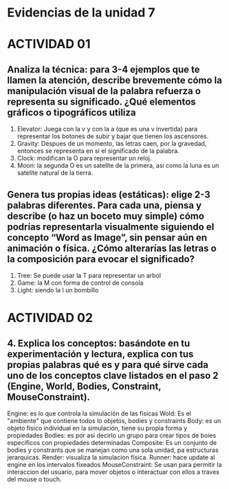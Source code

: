 # Evidencias de la unidad 7

# ACTIVIDAD 01

## Analiza la técnica: para 3-4 ejemplos que te llamen la atención, describe brevemente cómo la manipulación visual de la palabra refuerza o representa su significado. ¿Qué elementos gráficos o tipográficos utiliza

1. Elevator: Juega con la v y con la a (que es una v invertida) para representar los botones de subir y bajar que tienen los ascensores.
2. Gravity: Despues de un momento, las letras caen, por la gravedad, entonces se representa en si el significado de la palabra.
3. Clock: modifican la O para representar un reloj.
4. Moon: la segunda O es un satelite de la primera, asi como la luna es un satelite natural de la tierra.

## Genera tus propias ideas (estáticas): elige 2-3 palabras diferentes. Para cada una, piensa y describe (o haz un boceto muy simple) cómo podrías representarla visualmente siguiendo el concepto “Word as Image”, sin pensar aún en animación o física. ¿Cómo alterarías las letras o la composición para evocar el significado?

1. Tree: Se puede usar la T para representar un arbol
2. Game: la M con forma de control de consola
3. Light: siendo la I un bombillo

# ACTIVIDAD 02

## 4. Explica los conceptos: basándote en tu experimentación y lectura, explica con tus propias palabras qué es y para qué sirve cada uno de los conceptos clave listados en el paso 2 (Engine, World, Bodies, Constraint, MouseConstraint).

Engine: es lo que controla la simulación de las fisicas
Wold: Es el "ambiente" que contiene todos lo objetos, bodies y constraints
Body: es un objeto fisico individual en la simulación, tiene su propia forma y propiedades
Bodies: es por asi decirlo un grupo para crear tipos de boies especificos con propiedades determinadas
Composite: Es un conjunto de bodies y constrants que se manejan como una sola unidad, pa estructuras jerarquicas.
Render: visualiza la simulacion física.
Runner: hace update al engine en los intervalos fixeados
MouseConstraint: Se usan para permitir la interaccion del usuario, para mover objetos o interactuar con ellos a traves del mouse o touch.


